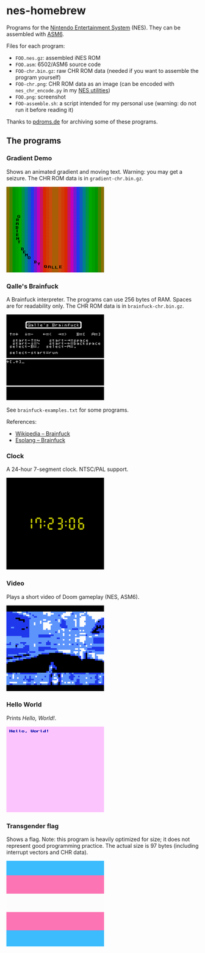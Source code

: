 # nes-homebrew

Programs for the [Nintendo Entertainment System](http://en.wikipedia.org/wiki/Nintendo_Entertainment_System) (NES).
They can be assembled with [ASM6](https://www.romhacking.net/utilities/674/).

Files for each program:
* `FOO.nes.gz`: assembled iNES ROM
* `FOO.asm`: 6502/ASM6 source code
* `FOO-chr.bin.gz`: raw CHR ROM data (needed if you want to assemble the program yourself)
* `FOO-chr.png`: CHR ROM data as an image (can be encoded with `nes_chr_encode.py` in my [NES utilities](https://github.com/qalle2/nes-util))
* `FOO.png`: screenshot
* `FOO-assemble.sh`: a script intended for my personal use (warning: do not run it before reading it)

Thanks to [pdroms.de](https://pdroms.de) for archiving some of these programs.

## The programs

### Gradient Demo
Shows an animated gradient and moving text.
Warning: you may get a seizure.
The CHR ROM data is in `gradient-chr.bin.gz`.

![gradient.asm](gradient.png)

### Qalle's Brainfuck
A Brainfuck interpreter.
The programs can use 256 bytes of RAM.
Spaces are for readability only.
The CHR ROM data is in `brainfuck-chr.bin.gz`.

![brainfuck.asm](brainfuck.png)

See `brainfuck-examples.txt` for some programs.

References:
* [Wikipedia &ndash; Brainfuck](https://en.wikipedia.org/wiki/Brainfuck)
* [Esolang &ndash; Brainfuck](https://esolangs.org/wiki/Brainfuck)

### Clock
A 24-hour 7-segment clock. NTSC/PAL support.

![clock.asm](clock.png)

### Video
Plays a short video of Doom gameplay (NES, ASM6).

![video.asm](video.png)

### Hello World
Prints *Hello, World!*.

![hello.asm](hello.png)

### Transgender flag
Shows a flag.
Note: this program is heavily optimized for size; it does not represent good programming practice.
The actual size is 97 bytes (including interrupt vectors and CHR data).

![transflag.asm](transflag.png)
